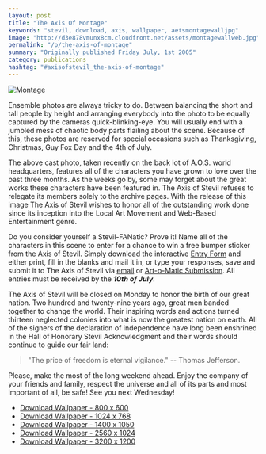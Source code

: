 ```yaml
---
layout: post
title: "The Axis Of Montage"
keywords: "stevil, download, axis, wallpaper, aetsmontagewalljpg"
image: "http://d3e878vmunx8cm.cloudfront.net/assets/montagewallweb.jpg"
permalink: "/p/the-axis-of-montage"
summary: "Originally published Friday July, 1st 2005"
category: publications
hashtag: "#axisofstevil_the-axis-of-montage"
---
```


[id_1]: http://d3e878vmunx8cm.cloudfront.net/assets/montagewallweb.jpg "Montage"
![Montage][id_1]

Ensemble photos are always tricky to do. Between balancing the short and tall people by height and arranging everybody into the photo to be equally captured by the cameras quick-blinking-eye. You will usually end with a jumbled mess of chaotic body parts flailing about the scene. Because of this, these photos are reserved for special occasions such as Thanksgiving, Christmas, Guy Fox Day and the 4th of July.

The above cast photo, taken recently on the back lot of A.O.S. world headquarters, features all of the characters you have grown to love over the past three months. As the weeks go by, some may forget about the great works these characters have been featured in. The Axis of Stevil refuses to relegate its members solely to the archive pages. With the release of this image The Axis of Stevil wishes to honor all of the outstanding work done since its inception into the Local Art Movement and Web-Based Entertainment genre.

Do you consider yourself a Stevil-FANatic? Prove it! Name all of the characters in this scene to enter for a chance to win a free bumper sticker from the Axis of Stevil. Simply download the interactive [Entry Form](http://d3e878vmunx8cm.cloudfront.net/assets/entryform.pdf "Entry Form") and either print, fill in the blanks and mail it in, or type your responses, save and submit it to The Axis of Stevil via [email](/contact "email") or [Art-o-Matic Submission](/ "Art-o-Matic Submission"). All entries must be received by the ***10th of July***.

The Axis of Stevil will be closed on Monday to honor the birth of our great nation. Two hundred and twenty-nine years ago, great men banded together to change the world. Their inspiring words and actions turned thirteen neglected colonies into what is now the greatest nation on earth. All of the signers of the declaration of independence have long been enshrined in the Hall of Honorary Stevil Acknowledgment and their words should continue to guide our fair land:

> "The price of freedom is eternal vigilance."
> -- Thomas Jefferson.

Please, make the most of the long weekend ahead. Enjoy the company of your friends and family, respect the universe and all of its parts and most important of all, be safe! See you next Wednesday!

- [Download Wallpaper - 800 x 600](http://d3e878vmunx8cm.cloudfront.net/assets/montagewall800600.jpg)
- [Download Wallpaper - 1024 x 768](http://d3e878vmunx8cm.cloudfront.net/assets/montagewall1024768.jpg)
- [Download Wallpaper - 1400 x 1050](http://d3e878vmunx8cm.cloudfront.net/assets/montagewall14001050.jpg)
- [Download Wallpaper - 2560 x 1024](http://d3e878vmunx8cm.cloudfront.net/assets/montagewall25601024.jpg)
- [Download Wallpaper - 3200 x 1200](http://d3e878vmunx8cm.cloudfront.net/assets/montagewall32001200.jpg)
